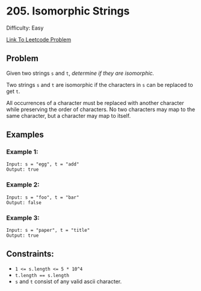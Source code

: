 # 205. Isomorphic Strings
Difficulty: Easy

[Link To Leetcode Problem](https://leetcode.com/problems/isomorphic-strings/)

## Problem
Given two strings `s` and `t`, *determine if they are isomorphic.*

Two strings `s` and `t` are isomorphic if the characters in `s` can be replaced to get `t`.

All occurrences of a character must be replaced with another character while preserving the order of characters. No two characters may map to the same character, but a character may map to itself.

## Examples
### Example 1:
```
Input: s = "egg", t = "add"
Output: true
```
### Example 2:
```
Input: s = "foo", t = "bar"
Output: false
```
### Example 3:
```
Input: s = "paper", t = "title"
Output: true
```

## Constraints:
- `1 <= s.length <= 5 * 10^4`
- `t.length == s.length`
- `s` and `t` consist of any valid ascii character.